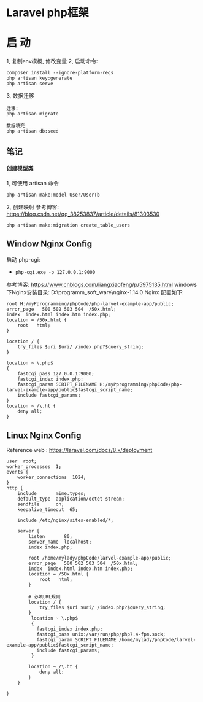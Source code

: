 # Laravel php框架

# 启 动
1, 复制env模板, 修改变量
2, 启动命令:
```
composer install --ignore-platform-reqs
php artisan key:generate
php artisan serve
```

3, 数据迁移
```
迁移: 
php artisan migrate

数据填充: 
php artisan db:seed
```

## 笔记
#### 创建模型类
1, 可使用 artisan 命令
```
php artisan make:model User/UserTb
```

2, 创建映射
参考博客:　https://blog.csdn.net/qq_38253837/article/details/81303530
```
php artisan make:migration create_table_users
```



## Window Nginx Config 
启动 php-cgi: 
- `php-cgi.exe -b 127.0.0.1:9000`  

参考博客: https://www.cnblogs.com/liangxiaofeng/p/5975135.html
windows下Nginx安装目录: D:\programm_soft_ware\nginx-1.14.0
Nginx 配置如下:    
```
root H:/myPprogramming/phpCode/php-larvel-example-app/public;
error_page   500 502 503 504  /50x.html;
index  index.html index.htm index.php;
location = /50x.html {
    root   html;
}

location / {
    try_files $uri $uri/ /index.php?$query_string;
}

location ~ \.php$
{
    fastcgi_pass 127.0.0.1:9000;
    fastcgi_index index.php;
    fastcgi_param SCRIPT_FILENAME H:/myPprogramming/phpCode/php-larvel-example-app/public$fastcgi_script_name;
    include fastcgi_params;
}
location ~ /\.ht {
    deny all;
}
```

## Linux Nginx Config
Reference web : https://laravel.com/docs/8.x/deployment

```
user  root;
worker_processes  1;
events {
    worker_connections  1024;
}
http {
    include       mime.types;
    default_type  application/octet-stream;
    sendfile      on;
    keepalive_timeout  65;
    
    include /etc/nginx/sites-enabled/*;

    server {
        listen       80;
        server_name  localhost;
        index index.php;

        root /home/mylady/phpCode/larvel-example-app/public;
        error_page   500 502 503 504  /50x.html;
        index  index.html index.htm index.php;
        location = /50x.html {
            root   html;
        }
        
        # 必填URL规则
        location / {
            try_files $uri $uri/ /index.php?$query_string;
        }
         location ~ \.php$
         {
           fastcgi_index index.php;
           fastcgi_pass unix:/var/run/php/php7.4-fpm.sock;
           fastcgi_param SCRIPT_FILENAME /home/mylady/phpCode/larvel-example-app/public$fastcgi_script_name;
           include fastcgi_params;
         }
         
        location ~ /\.ht {
            deny all;
        }
    }

}
```
